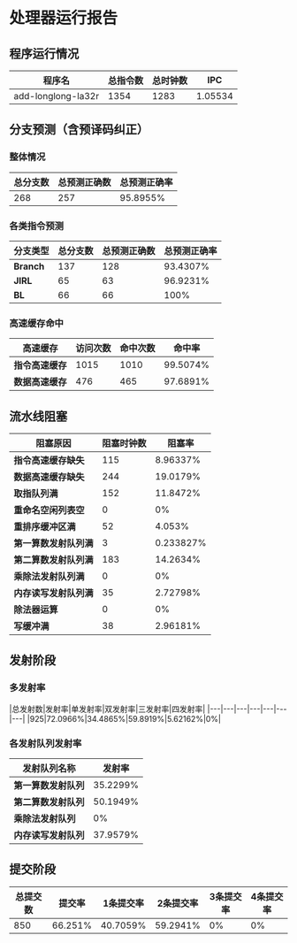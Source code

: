 # 处理器运行报告
## 程序运行情况
|程序名|总指令数|总时钟数|IPC|
|---|---|---|---|
|add-longlong-la32r|1354|1283|1.05534|

## 分支预测（含预译码纠正）
### 整体情况
|总分支数|总预测正确数|总预测正确率|
|---|---|---|
|268|257|95.8955%|

### 各类指令预测
|分支类型|总分支数|总预测正确数|总预测正确率|
|---|---|---|---|
|**Branch**| 137 | 128 | 93.4307%|
|**JIRL**| 65 | 63 | 96.9231%|
|**BL**| 66 | 66 | 100%|

### 高速缓存命中
|高速缓存|访问次数|命中次数|命中率|
|---|---|---|---|
|**指令高速缓存**| 1015 | 1010 | 99.5074%|
|**数据高速缓存**| 476 | 465 | 97.6891%|
## 流水线阻塞
|阻塞原因|阻塞时钟数|阻塞率|
|---|---|---|
|**指令高速缓存缺失**| 115 | 8.96337%|
|**数据高速缓存缺失**| 244 | 19.0179%|
|**取指队列满**| 152 | 11.8472%|
|**重命名空闲列表空**|0 | 0%|
|**重排序缓冲区满**|52 | 4.053%|
|**第一算数发射队列满**|3 | 0.233827%|
|**第二算数发射队列满**|183 | 14.2634%|
|**乘除法发射队列满**|0 | 0%|
|**内存读写发射队列满**|35 | 2.72798%|
|**除法器运算**|0 | 0%|
|**写缓冲满**|38 | 2.96181%|

## 发射阶段
### 多发射率
|总发射数|发射率|单发射率|双发射率|三发射率|四发射率|
|---|---|---|---|---|---|---|
|925|72.0966%|34.4865%|59.8919%|5.62162%|0%|

### 各发射队列发射率
|发射队列名称|发射率|
|---|---|
|**第一算数发射队列**|35.2299%|
|**第二算数发射队列**|50.1949%|
|**乘除法发射队列**|0%|
|**内存读写发射队列**|37.9579%|

## 提交阶段
|总提交数|提交率|1条提交率|2条提交率|3条提交率|4条提交率|
|---|---|---|---|---|---|
|850|66.251%|40.7059%|59.2941%|0%|0%|
